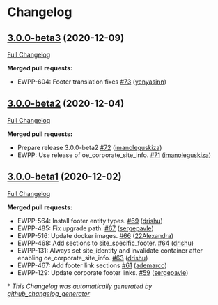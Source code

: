 # Changelog

## [3.0.0-beta3](https://github.com/openeuropa/oe_corporate_blocks/tree/3.0.0-beta3) (2020-12-09)

[Full Changelog](https://github.com/openeuropa/oe_corporate_blocks/compare/3.0.0-beta2...3.0.0-beta3)

**Merged pull requests:**

- EWPP-604: Footer translation fixes [\#73](https://github.com/openeuropa/oe_corporate_blocks/pull/73) ([yenyasinn](https://github.com/yenyasinn))

## [3.0.0-beta2](https://github.com/openeuropa/oe_corporate_blocks/tree/3.0.0-beta2) (2020-12-04)

[Full Changelog](https://github.com/openeuropa/oe_corporate_blocks/compare/3.0.0-beta1...3.0.0-beta2)

**Merged pull requests:**

- Prepare release 3.0.0-beta2 [\#72](https://github.com/openeuropa/oe_corporate_blocks/pull/72) ([imanoleguskiza](https://github.com/imanoleguskiza))
- EWPP: Use release of oe\_corporate\_site\_info. [\#71](https://github.com/openeuropa/oe_corporate_blocks/pull/71) ([imanoleguskiza](https://github.com/imanoleguskiza))

## [3.0.0-beta1](https://github.com/openeuropa/oe_corporate_blocks/tree/3.0.0-beta1) (2020-12-02)

[Full Changelog](https://github.com/openeuropa/oe_corporate_blocks/compare/2.4.0...3.0.0-beta1)

**Merged pull requests:**

- EWPP-564: Install footer entity types. [\#69](https://github.com/openeuropa/oe_corporate_blocks/pull/69) ([drishu](https://github.com/drishu))
- EWPP-485: Fix upgrade path. [\#67](https://github.com/openeuropa/oe_corporate_blocks/pull/67) ([sergepavle](https://github.com/sergepavle))
- EWPP-516: Update docker images. [\#66](https://github.com/openeuropa/oe_corporate_blocks/pull/66) ([22Alexandra](https://github.com/22Alexandra))
- EWPP-468: Add sections to site\_specific\_footer. [\#64](https://github.com/openeuropa/oe_corporate_blocks/pull/64) ([drishu](https://github.com/drishu))
- EWPP-131: Always set site\_identity and invalidate container after enabling oe\_corporate\_site\_info. [\#63](https://github.com/openeuropa/oe_corporate_blocks/pull/63) ([drishu](https://github.com/drishu))
- EWPP-467: Add footer link sections [\#61](https://github.com/openeuropa/oe_corporate_blocks/pull/61) ([ademarco](https://github.com/ademarco))
- EWPP-129: Update corporate footer links. [\#59](https://github.com/openeuropa/oe_corporate_blocks/pull/59) ([sergepavle](https://github.com/sergepavle))


\* *This Changelog was automatically generated by [github_changelog_generator](https://github.com/github-changelog-generator/github-changelog-generator)*
